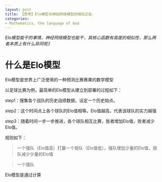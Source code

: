 ```yaml
---
layout: post
title: 【思考】Elo模型与神经网络模型的相似之处.
categories:
- Mathematics, the language of God
---
```


*Elo模型能干的事情，神经网络模型也能干，其核心函数有高度的相似性，那么两者本质上有什么异同呢》*


# 什么是Elo模型

Elo模型是世界上广泛使用的一种预测比赛赛果的数学模型

以足球比赛为例，最简单的Elo模型从建立到部署的过程如下：

step1：搜集各个战队的历史战绩数据，设定一个历史始点。

step2：这个时间点上各个球队的Elo值相等。Elo值越高，代表该球队的实力越强

step3：随着时间一步一步推进，各个球队相互比赛，胜者增加Elo值，败者减少Elo值。

规则如下：
>一个强队（Elo值高）打赢一个弱队（Elo值低），强队增加少量的Elo值，弱队减少少量的Elo值

>一个强队

Elo模型是通过计算
